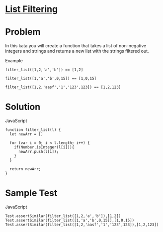 # [List Filtering](https://www.codewars.com/kata/53dbd5315a3c69eed20002dd)

# Problem

In this kata you will create a function that takes a list of non-negative integers and strings and returns a new list with the strings filtered out.

Example

```JS
filter_list([1,2,'a','b']) == [1,2]

filter_list([1,'a','b',0,15]) == [1,0,15]

filter_list([1,2,'aasf','1','123',123]) == [1,2,123]
```

# Solution

JavaScript

```JS
function filter_list(l) {
  let newArr = []

  for (var i = 0; i < l.length; i++) {
    if(Number.isInteger(l[i])){
      newArr.push(l[i]);
    }
  }

  return newArr;
}
```

# Sample Test

JavaScript

```JS
Test.assertSimilar(filter_list([1,2,'a','b']),[1,2])
Test.assertSimilar(filter_list([1,'a','b',0,15]),[1,0,15])
Test.assertSimilar(filter_list([1,2,'aasf','1','123',123]),[1,2,123])
```
